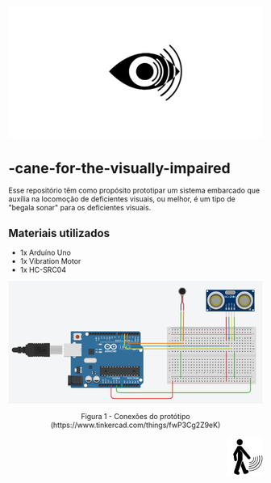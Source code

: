 <p align="center">
    <img src="images\eye-logo.svg" title="eye logo" alt="eye-logo">
</p>

# -cane-for-the-visually-impaired

Esse repositório têm como propósito prototipar um sistema embarcado que auxília na locomoção de deficientes visuais, ou melhor, é um tipo de "begala sonar" para os deficientes visuais.

## Materiais utilizados
* 1x Arduíno Uno
* 1x Vibration Motor
* 1x HC-SRC04

<p align="center">
    <img src="images\cane-for-the-visually-impaired.png" title="esquema de conexão do protótipo" alt="esquema de conexão do protótipo">
    <p align="center">Figura 1 - Conexões do protótipo (https://www.tinkercad.com/things/fwP3Cg2Z9eK)</p>
</p>

<p align="end">
    <img src="images\visually-impaired.svg" title="impaired image" alt="impaired image" width="70px">
</p>
